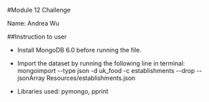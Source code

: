 #Module 12 Challenge

Name: Andrea Wu

##Instruction to user
- Install MongoDB 6.0 before running the file.
- Import the dataset by running the following line in terminal: 
    mongoimport --type json -d uk_food -c establishments --drop --jsonArray Resources/establishments.json

- Libraries used: pymongo, pprint
